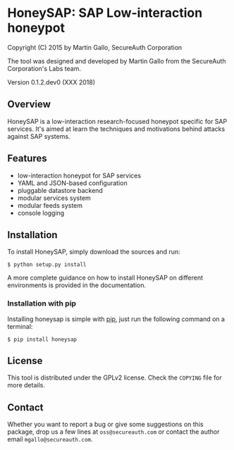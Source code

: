 HoneySAP: SAP Low-interaction honeypot
======================================

Copyright (C) 2015 by Martin Gallo, SecureAuth Corporation

The tool was designed and developed by Martin Gallo from the SecureAuth Corporation's Labs team.

Version 0.1.2.dev0 (XXX 2018)


Overview
--------

HoneySAP is a low-interaction research-focused honeypot specific for SAP
services. It's aimed at learn the techniques and motivations behind attacks
against SAP systems.


Features
--------

- low-interaction honeypot for SAP services
- YAML and JSON-based configuration
- pluggable datastore backend
- modular services system
- modular feeds system
- console logging


Installation
------------

To install HoneySAP, simply download the sources and run:

    $ python setup.py install

A more complete guidance on how to install HoneySAP on different environments
is provided in the documentation.

### Installation with pip ###

Installing honeysap is simple with [pip](https://pip.pypa.io/), just run the
following command on a terminal:

    $ pip install honeysap


License
-------

This tool is distributed under the GPLv2 license. Check the `COPYING` file for
more details.


Contact
-------

Whether you want to report a bug or give some suggestions on this package, drop
us a few lines at `oss@secureauth.com` or contact the author email
`mgallo@secureauth.com`.
